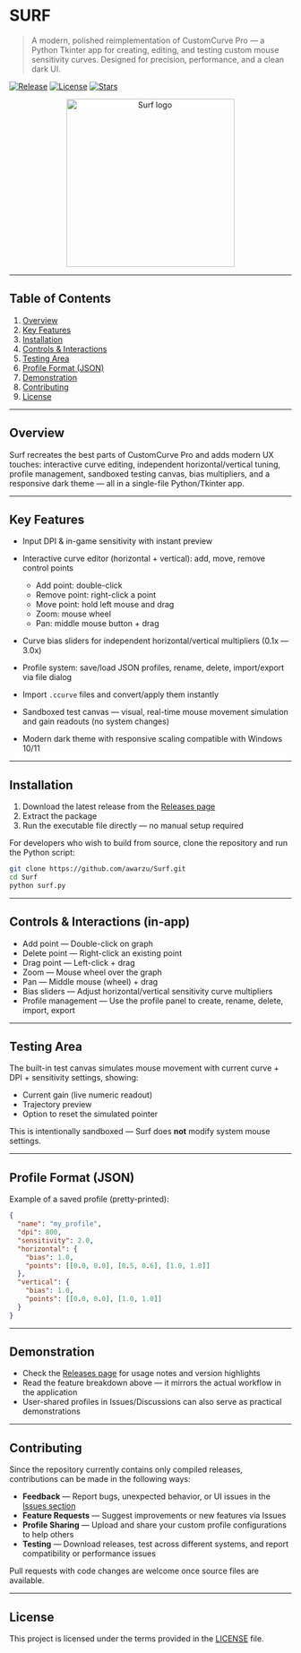 # SURF

> A modern, polished reimplementation of CustomCurve Pro — a Python Tkinter app for creating, editing, and testing custom mouse sensitivity curves. Designed for precision, performance, and a clean dark UI.

[![Release](https://img.shields.io/github/v/release/awarzu/Surf)](https://github.com/awarzu/Surf/releases) [![License](https://img.shields.io/github/license/awarzu/Surf)](LICENSE) [![Stars](https://img.shields.io/github/stars/awarzu/Surf?style=social)](https://github.com/awarzu/Surf/stargazers)

<p align="center">
  <img src="docs/assets/surf_logo.png" alt="Surf logo" width="300"/>
</p>

---

## Table of Contents

1. [Overview](#overview)
2. [Key Features](#key-features)
3. [Installation](#installation)
4. [Controls & Interactions](#controls--interactions-in-app)
5. [Testing Area](#testing-area)
6. [Profile Format (JSON)](#profile-format-json)
7. [Demonstration](#demonstration)
8. [Contributing](#contributing)
9. [License](#license)

---

## Overview

Surf recreates the best parts of CustomCurve Pro and adds modern UX touches: interactive curve editing, independent horizontal/vertical tuning, profile management, sandboxed testing canvas, bias multipliers, and a responsive dark theme — all in a single-file Python/Tkinter app.

---

## Key Features

* Input DPI & in-game sensitivity with instant preview
* Interactive curve editor (horizontal + vertical): add, move, remove control points

  * Add point: double-click
  * Remove point: right-click a point
  * Move point: hold left mouse and drag
  * Zoom: mouse wheel
  * Pan: middle mouse button + drag
* Curve bias sliders for independent horizontal/vertical multipliers (0.1x — 3.0x)
* Profile system: save/load JSON profiles, rename, delete, import/export via file dialog
* Import `.ccurve` files and convert/apply them instantly
* Sandboxed test canvas — visual, real-time mouse movement simulation and gain readouts (no system changes)
* Modern dark theme with responsive scaling compatible with Windows 10/11

---

## Installation

1. Download the latest release from the [Releases page](https://github.com/awarzu/Surf/releases)
2. Extract the package
3. Run the executable file directly — no manual setup required

For developers who wish to build from source, clone the repository and run the Python script:

```bash
git clone https://github.com/awarzu/Surf.git
cd Surf
python surf.py
```

---

## Controls & Interactions (in-app)

* Add point — Double-click on graph
* Delete point — Right-click an existing point
* Drag point — Left-click + drag
* Zoom — Mouse wheel over the graph
* Pan — Middle mouse (wheel) + drag
* Bias sliders — Adjust horizontal/vertical sensitivity curve multipliers
* Profile management — Use the profile panel to create, rename, delete, import, export

---

## Testing Area

The built-in test canvas simulates mouse movement with current curve + DPI + sensitivity settings, showing:

* Current gain (live numeric readout)
* Trajectory preview
* Option to reset the simulated pointer

This is intentionally sandboxed — Surf does **not** modify system mouse settings.

---

## Profile Format (JSON)

Example of a saved profile (pretty-printed):

```json
{
  "name": "my_profile",
  "dpi": 800,
  "sensitivity": 2.0,
  "horizontal": {
    "bias": 1.0,
    "points": [[0.0, 0.0], [0.5, 0.6], [1.0, 1.0]]
  },
  "vertical": {
    "bias": 1.0,
    "points": [[0.0, 0.0], [1.0, 1.0]]
  }
}
```

---

## Demonstration

* Check the [Releases page](https://github.com/awarzu/Surf/releases) for usage notes and version highlights
* Read the feature breakdown above — it mirrors the actual workflow in the application
* User-shared profiles in Issues/Discussions can also serve as practical demonstrations

---

## Contributing

Since the repository currently contains only compiled releases, contributions can be made in the following ways:

* **Feedback** — Report bugs, unexpected behavior, or UI issues in the [Issues section](https://github.com/awarzu/Surf/issues)
* **Feature Requests** — Suggest improvements or new features via Issues
* **Profile Sharing** — Upload and share your custom profile configurations to help others
* **Testing** — Download releases, test across different systems, and report compatibility or performance issues

Pull requests with code changes are welcome once source files are available.

---

## License

This project is licensed under the terms provided in the [LICENSE](LICENSE) file.
